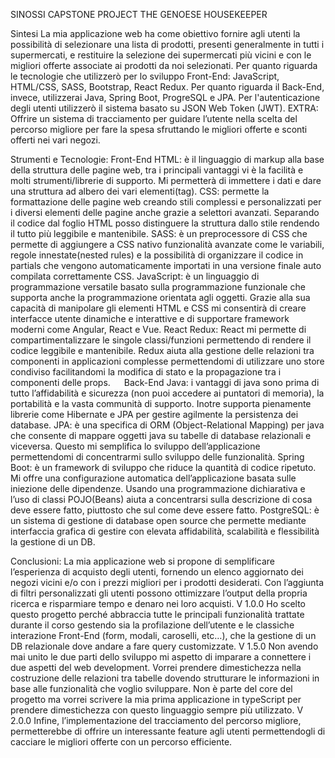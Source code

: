 SINOSSI CAPSTONE PROJECT
THE GENOESE HOUSEKEEPER

Sintesi
La mia applicazione web ha come obiettivo fornire agli utenti la possibilità di selezionare una lista di prodotti, presenti generalmente in tutti i supermercati, e restituire la selezione dei supermercati più vicini e con le migliori offerte associate ai prodotti da noi selezionati.
Per quanto riguarda le tecnologie che utilizzerò per lo sviluppo Front-End: JavaScript, HTML/CSS, SASS, Bootstrap, React Redux. Per quanto riguarda il Back-End, invece, utilizzerai Java, Spring Boot, ProgreSQL e JPA. Per l'autenticazione degli utenti utilizzerò il sistema basato su JSON Web Token (JWT).
EXTRA: Offrire un sistema di tracciamento per guidare l’utente nella scelta del percorso migliore per fare la spesa sfruttando le migliori offerte e sconti offerti nei vari negozi.

Strumenti e Tecnologie:
Front-End
HTML: è il linguaggio di markup alla base della struttura delle pagine web, tra i principali vantaggi vi è la facilità e molti strumenti/librerie di supporto. Mi permetterà di immettere i dati e dare una struttura ad albero dei vari elementi(tag).
CSS: permette la formattazione delle pagine web creando stili complessi e personalizzati per i diversi elementi delle pagine anche grazie a selettori avanzati. Separando il codice dal foglio HTML posso distinguere la struttura dallo stile rendendo il tutto più leggibile e mantenibile.
SASS: è un preprocessore di CSS che permette di aggiungere a CSS nativo funzionalità avanzate come le variabili, regole innestate(nested rules) e la possibilità di organizzare il codice in partials che vengono automaticamente importati in una versione finale auto compilata correttamente CSS.
JavaScript: è un linguaggio di programmazione versatile basato sulla programmazione funzionale che supporta anche la programmazione orientata agli oggetti. Grazie alla sua capacità di manipolare gli elementi HTML e CSS mi consentirà di creare interfacce utente dinamiche e interattive e di supportare framework moderni come Angular, React e Vue.
React Redux: React mi permette di compartimentalizzare le singole classi/funzioni permettendo di rendere il codice leggibile e mantenibile. Redux aiuta alla gestione delle relazioni tra componenti in applicazioni complesse permettendomi di utilizzare uno store condiviso facilitandomi la modifica di stato e la propagazione tra i componenti delle props.
 
Back-End
Java: i vantaggi di java sono prima di tutto l’affidabilità e sicurezza (non puoi accedere ai puntatori di memoria), la portabilità e la vasta communità di supporto. Inotre supporta pienamente librerie come Hibernate e JPA per gestire agilmente la persistenza dei database.
JPA: è una specifica di ORM (Object-Relational Mapping) per java che consente di mappare oggetti java su tabelle di database relazionali e viceversa. Questo mi semplifica lo sviluppo dell’applicazione permettendomi di concentrarmi sullo sviluppo delle funzionalità.
Spring Boot: è un framework di sviluppo che riduce la quantità di codice ripetuto. Mi offre una configurazione automatica dell’applicazione basata sulle iniezione delle dipendenze. Usando una programmazione dichiarativa e l’uso di classi POJO(Beans) aiuta a concentrarsi sulla descrizione di cosa deve essere fatto, piuttosto che sul come deve essere fatto.
PostgreSQL: è un sistema di gestione di database open source che permette mediante interfaccia grafica di gestire con elevata affidabilità, scalabilità e flessibilità la gestione di un DB.

Conclusioni:
La mia applicazione web si propone di semplificare l’esperienza di acquisto degli utenti, fornendo un elenco aggiornato dei negozi vicini e/o con i prezzi migliori per i prodotti desiderati. Con l’aggiunta di filtri personalizzati gli utenti possono ottimizzare l’output della propria ricerca e risparmiare tempo e denaro nei loro acquisti.
V 1.0.0
Ho scelto questo progetto perché abbraccia tutte le principali funzionalità trattate durante il corso gestendo sia la profilazione dell’utente e le classiche interazione Front-End (form, modali, caroselli, etc…), che la gestione di un DB relazionale dove andare a fare query customizzate.
V 1.5.0
Non avendo mai unito le due parti dello sviluppo mi aspetto di imparare a connettere i due aspetti del web development. Vorrei prendere dimestichezza nella costruzione delle relazioni tra tabelle dovendo strutturare le informazioni in base alle funzionalità che voglio sviluppare. Non è parte del core del progetto ma vorrei scrivere la mia prima applicazione in typeScript per prendere dimestichezza con questo linguaggio sempre più utilizzato.
V 2.0.0
Infine, l’implementazione del tracciamento del percorso migliore, permetterebbe di offrire un interessante feature agli utenti permettendogli di cacciare le migliori offerte con un percorso efficiente.
